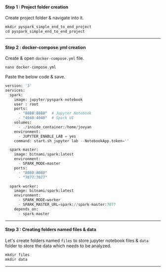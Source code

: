#### Step 1 : Project folder creation
Create project folder & navigate into it.
```python
mkdir pyspark_simple_end_to_end_project
cd pyspark_simple_end_to_end_project
```
----------------------------------------------------------------------------------------------------------
#### Step 2 : docker-compose.yml creation 
Create & open `docker-compose.yml` file.
```python
nano docker-compose.yml
```

Paste the below code & save.
```python
version: '3'
services:
  spark:
    image: jupyter/pyspark-notebook
    user : root
    ports:
      - "8888:8888"  # Jupyter Notebook
      - "4040:4040"  # Spark UI
    volumes:
      - ./inside_container:/home/jovyan
    environment:
      - JUPYTER_ENABLE_LAB = yes
    command: start.sh jupyter lab --NotebookApp.token=''

  spark-master:
    image: bitnami/spark:latest
    environment:
      - SPARK_MODE=master
    ports:
      - "8080:8080"
      - "7077:7077"

  spark-worker:
    image: bitnami/spark:latest
    environment:
      - SPARK_MODE=worker
      - SPARK_MASTER_URL=spark://spark-master:7077
    depends_on:
      - spark-master
```
----------------------------------------------------------------------------------------------------------
#### Step 3 : Creating folders named files & data
Let's create folders named `files` to store jupyter notebook files & `data` folder to store the data which needs to be analyzed.
```python
mkdir files
mkdir data
```
---------------------------------------------------------------------------------------------------------
